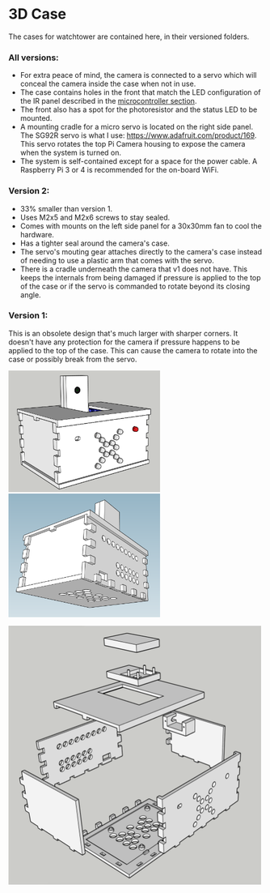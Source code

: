 # 3D Case

The cases for watchtower are contained here, in their versioned folders.

### All versions:

- For extra peace of mind, the camera is connected to a servo which will conceal the camera inside the case when not in use.
- The case contains holes in the front that match the LED configuration of the IR panel described in the [microcontroller section](../arduino). 
- The front also has a spot for the photoresistor and the status LED to be mounted.
- A mounting cradle for a micro servo is located on the right side panel. The SG92R servo is what I use: https://www.adafruit.com/product/169. This servo rotates the top Pi Camera housing to expose the camera when the system is turned on.
- The system is self-contained except for a space for the power cable. A Raspberry Pi 3 or 4 is recommended for the on-board WiFi.

### Version 2:

- 33% smaller than version 1.
- Uses M2x5 and M2x6 screws to stay sealed.
- Comes with mounts on the left side panel for a 30x30mm fan to cool the hardware.
- Has a tighter seal around the camera's case.
- The servo's mouting gear attaches directly to the camera's case instead of needing to use a plastic arm that comes with the servo.
- There is a cradle underneath the camera that v1 does not have. This keeps the internals from being damaged if pressure is applied to the top of the case or if the servo is commanded to rotate beyond its closing angle.

### Version 1:

This is an obsolete design that's much larger with sharper corners. It doesn't have any protection for the camera if pressure happens to be applied to the top of the case. This can cause the camera to rotate into the case or possibly break from the servo.

<img src="./v1/Case_Top_Front.png" width="300" /> <img src="./v1/Case_Bottom_Back.png" width="300" />

<img src="./v1/Case_Exploded.png" width="500" />
